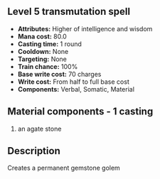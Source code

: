 ## Level 5 transmutation spell
- **Attributes:** Higher of intelligence and wisdom
- **Mana cost:** 80.0
- **Casting time:** 1 round
- **Cooldown:** None
- **Targeting:** None
- **Train chance:** 100%
- **Base write cost:** 70 charges
- **Write cost:** From half to full base cost
- **Components:** Verbal, Somatic, Material
## Material components - 1 casting
1. an agate stone
## Description
Creates a permanent gemstone golem
